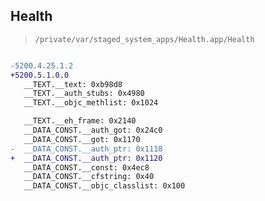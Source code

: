 ## Health

> `/private/var/staged_system_apps/Health.app/Health`

```diff

-5200.4.25.1.2
+5200.5.1.0.0
   __TEXT.__text: 0xb98d8
   __TEXT.__auth_stubs: 0x4980
   __TEXT.__objc_methlist: 0x1024

   __TEXT.__eh_frame: 0x2140
   __DATA_CONST.__auth_got: 0x24c0
   __DATA_CONST.__got: 0x1170
-  __DATA_CONST.__auth_ptr: 0x1118
+  __DATA_CONST.__auth_ptr: 0x1120
   __DATA_CONST.__const: 0x4ec8
   __DATA_CONST.__cfstring: 0x40
   __DATA_CONST.__objc_classlist: 0x100

```
